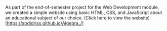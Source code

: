 As part of the end-of-semester project for the Web Development module, we created a simple website using basic HTML, CSS, and JavaScript about an educational subject of our choice.
(Click here to view the website)[https://abdidriss.github.io/Algebra_/]
